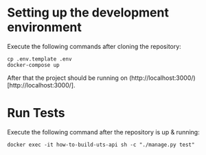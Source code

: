 # Setting up the development environment

Execute the following commands after cloning the repository:

```
cp .env.template .env
docker-compose up
```

After that the project should be running on (http://localhost:3000/)[http://localhost:3000/].

# Run Tests

Execute the following command after the repository is up & running:

```
docker exec -it how-to-build-uts-api sh -c "./manage.py test"
```
